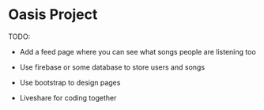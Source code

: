 # Oasis Project

TODO:

- Add a feed page where you can see what songs people are listening too

- Use firebase or some database to store users and songs

- Use bootstrap to design pages

- Liveshare for coding together
